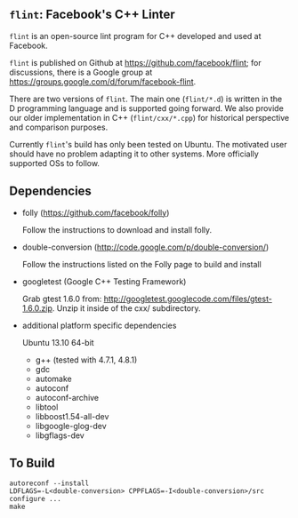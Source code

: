 `flint`: Facebook's C++ Linter
-----------------------------

`flint` is an open-source lint program for C++ developed and used at Facebook.

`flint` is published on Github at https://github.com/facebook/flint; for
discussions, there is a Google group at https://groups.google.com/d/forum/facebook-flint.

There are two versions of `flint`. The main one (`flint/*.d`) is written in the D programming language and is supported going forward. We also provide our older implementation in C++ (`flint/cxx/*.cpp`) for historical perspective and comparison purposes.

Currently `flint`'s build has only been tested on Ubuntu. The motivated user should have no problem adapting it to other systems. More officially supported OSs to follow.

Dependencies
------------

- folly (https://github.com/facebook/folly)

    Follow the instructions to download and install folly.

- double-conversion (http://code.google.com/p/double-conversion/)
    
    Follow the instructions listed on the Folly page to build and install

- googletest (Google C++ Testing Framework)

    Grab gtest 1.6.0 from: http://googletest.googlecode.com/files/gtest-1.6.0.zip. Unzip it inside of the cxx/ subdirectory.

- additional platform specific dependencies

    Ubuntu 13.10 64-bit
    - g++ (tested with 4.7.1, 4.8.1)
    - gdc
    - automake
    - autoconf
    - autoconf-archive
    - libtool
    - libboost1.54-all-dev
    - libgoogle-glog-dev
    - libgflags-dev

To Build
--------

    autoreconf --install
    LDFLAGS=-L<double-conversion> CPPFLAGS=-I<double-conversion>/src configure ...
    make
